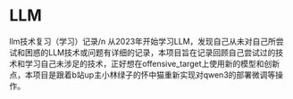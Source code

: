 # LLM
llm技术复习（学习）记录/n
从2023年开始学习LLM，发现自己从未对自己所尝试和困惑的LLM技术或问题有详细的记录，本项目旨在记录回顾自己尝试过的技术和学习自己未涉足的技术，正好想在offensive_target上使用新的模型和创新点，本项目是跟着b站up主小林绿子的怀中猫重新实现对qwen3的部署微调等操作。
